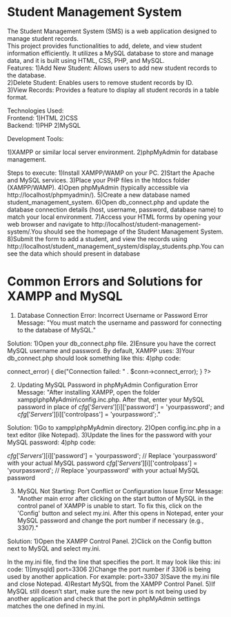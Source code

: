 # Student Management System
The Student Management System (SMS) is a web application designed to manage student records.\
This project provides functionalities to add, delete, and view student information efficiently. It utilizes a MySQL database to store and manage data, and it is built using HTML, CSS, PHP, and MySQL.
\
Features:
1)Add New Student: Allows users to add new student records to the database.\
2)Delete Student: Enables users to remove student records by ID.\
3)View Records: Provides a feature to display all student records in a table format.

Technologies Used:
\
Frontend:
1)HTML
2)CSS
\
Backend:
1)PHP
2)MySQL

Development Tools:

1)XAMPP or similar local server environment.
2)phpMyAdmin for database management.

Steps to execute:
1)Install XAMPP/WAMP on your PC.
2)Start the Apache and MySQL services.
3)Place your PHP files in the htdocs folder (XAMPP/WAMP).
4)Open phpMyAdmin (typically accessible via http://localhost/phpmyadmin/).
5)Create a new database named student_management_system.
6)Open db_connect.php and update the database connection details (host, username, password, database name) to match your local environment.
7)Access your HTML forms by opening your web browser and navigate to http://localhost/student-management-system/.You should see the homepage of the Student Management System.
8)Submit the form to add a student, and view the records using http://localhost/student_management_system/display_students.php.You can see the data which should present in database

# Common Errors and Solutions for XAMPP and MySQL

1. Database Connection Error: Incorrect Username or Password
Error Message: "You must match the username and password for connecting to the database of MySQL."

Solution:
1)Open your db_connect.php file.
2)Ensure you have the correct MySQL username and password. By default, XAMPP uses:
3)Your db_connect.php should look something like this:
4)php code:

<?php
$servername = "localhost";
$username = "root"; // Default MySQL username
$password = "Your password";     // MySQL password
$dbname = "student_management_system";

// Create connection
$conn = new mysqli($servername, $username, $password, $dbname);

// Check connection
if ($conn->connect_error) {
    die("Connection failed: " . $conn->connect_error);
}
?>


2. Updating MySQL Password in phpMyAdmin Configuration
Error Message: "After installing XAMPP, open the folder xampp\phpMyAdmin\config.inc.php. After that, enter your MySQL password in place of $cfg['Servers'][$i]['password'] = 'yourpassword'; and $cfg['Servers'][$i]['controlpass'] = 'yourpassword';."

Solution:
1)Go to xampp\phpMyAdmin directory.
2)Open config.inc.php in a text editor (like Notepad).
3)Update the lines for the password with your MySQL password:
4)php code:

$cfg['Servers'][$i]['password'] = 'yourpassword'; // Replace 'yourpassword' with your actual MySQL password
$cfg['Servers'][$i]['controlpass'] = 'yourpassword'; // Replace 'yourpassword' with your actual MySQL password


3. MySQL Not Starting: Port Conflict or Configuration Issue
Error Message: "Another main error after clicking on the start button of MySQL in the control panel of XAMPP is unable to start. To fix this, click on the 'Config' button and select my.ini. After this opens in Notepad, enter your MySQL password and change the port number if necessary (e.g., 3307)."

Solution:
1)Open the XAMPP Control Panel.
2)Click on the Config button next to MySQL and select my.ini.

In the my.ini file, find the line that specifies the port. It may look like this:
ini code:
1)[mysqld]
port=3306
2)Change the port number if 3306 is being used by another application. For example:
port=3307
3)Save the my.ini file and close Notepad.
4)Restart MySQL from the XAMPP Control Panel.
5)If MySQL still doesn’t start, make sure the new port is not being used by another application and check that the port in phpMyAdmin settings matches the one defined in my.ini.
